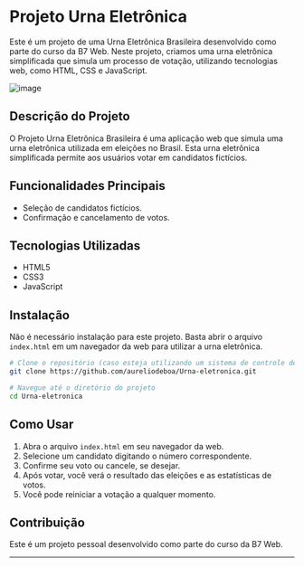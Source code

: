 

#  Projeto Urna Eletrônica 

Este é um projeto de uma Urna Eletrônica Brasileira desenvolvido como parte do curso da B7 Web. Neste projeto, criamos uma urna eletrônica simplificada que simula um processo de votação, utilizando tecnologias web, como HTML, CSS e JavaScript.

![image](https://github.com/aureliodeboa/Urna-eletronica/assets/53971991/d820010f-8eb7-4b3b-b3a2-295642eecce6)


## Descrição do Projeto

O Projeto Urna Eletrônica Brasileira é uma aplicação web que simula uma urna eletrônica utilizada em eleições no Brasil. Esta urna eletrônica simplificada permite aos usuários votar em candidatos fictícios.

## Funcionalidades Principais

- Seleção de candidatos fictícios.
- Confirmação e cancelamento de votos.


## Tecnologias Utilizadas

- HTML5
- CSS3
- JavaScript

## Instalação

Não é necessário instalação para este projeto. Basta abrir o arquivo `index.html` em um navegador da web para utilizar a urna eletrônica.

```bash
# Clone o repositório (caso esteja utilizando um sistema de controle de versão)
git clone https://github.com/aureliodeboa/Urna-eletronica.git

# Navegue até o diretório do projeto
cd Urna-eletronica
```

## Como Usar

1. Abra o arquivo `index.html` em seu navegador da web.
2. Selecione um candidato digitando o número correspondente.
3. Confirme seu voto ou cancele, se desejar.
4. Após votar, você verá o resultado das eleições e as estatísticas de votos.
5. Você pode reiniciar a votação a qualquer momento.

## Contribuição

Este é um projeto pessoal desenvolvido como parte do curso da B7 Web.



---

